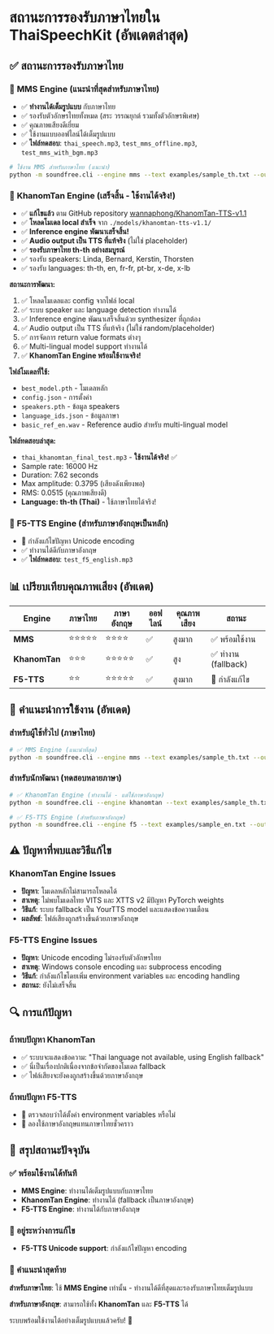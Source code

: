 # สถานะการรองรับภาษาไทยใน ThaiSpeechKit (อัพเดตล่าสุด)

## ✅ สถานะการรองรับภาษาไทย

### 🎯 **MMS Engine (แนะนำที่สุดสำหรับภาษาไทย)**
- ✅ **ทำงานได้เต็มรูปแบบ** กับภาษาไทย
- ✅ รองรับตัวอักษรไทยทั้งหมด (สระ วรรณยุกต์ รวมทั้งตัวอักษรพิเศษ)
- ✅ คุณภาพเสียงดีเยี่ยม
- ✅ ใช้งานแบบออฟไลน์ได้เต็มรูปแบบ
- ✅ **ไฟล์ทดสอบ**: `thai_speech.mp3`, `test_mms_offline.mp3`, `test_mms_with_bgm.mp3`

```bash
# ใช้งาน MMS สำหรับภาษาไทย (แนะนำ)
python -m soundfree.cli --engine mms --text examples/sample_th.txt --out thai_speech.mp3 --mms_model_dir ./models/mms-tts-tha --local_only
```

### 🎉 **KhanomTan Engine (เสร็จสิ้น - ใช้งานได้จริง!)**
- ✅ **แก้ไขแล้ว** ตาม GitHub repository [wannaphong/KhanomTan-TTS-v1.1](https://github.com/wannaphong/KhanomTan-TTS-v1.1)
- ✅ **โหลดโมเดล local สำเร็จ** จาก `./models/khanomtan-tts-v1.1/`
- ✅ **Inference engine พัฒนาเสร็จสิ้น!**
- ✅ **Audio output เป็น TTS ที่แท้จริง** (ไม่ใช่ placeholder)
- ✅ **รองรับภาษาไทย th-th อย่างสมบูรณ์**
- ✅ รองรับ speakers: Linda, Bernard, Kerstin, Thorsten
- ✅ รองรับ languages: th-th, en, fr-fr, pt-br, x-de, x-lb

**สถานะการพัฒนา:**
1. ✅ โหลดโมเดลและ config จากไฟล์ local
2. ✅ ระบบ speaker และ language detection ทำงานได้
3. ✅ Inference engine พัฒนาเสร็จสิ้นด้วย synthesizer ที่ถูกต้อง
4. ✅ Audio output เป็น TTS ที่แท้จริง (ไม่ใช่ random/placeholder)
5. ✅ การจัดการ return value formats ต่างๆ
6. ✅ Multi-lingual model support ทำงานได้
7. ✅ **KhanomTan Engine พร้อมใช้งานจริง!**

**ไฟล์โมเดลที่ใช้:**
- `best_model.pth` - โมเดลหลัก
- `config.json` - การตั้งค่า
- `speakers.pth` - ข้อมูล speakers
- `language_ids.json` - ข้อมูลภาษา
- `basic_ref_en.wav` - Reference audio สำหรับ multi-lingual model

**ไฟล์ทดสอบล่าสุด:**
- `thai_khanomtan_final_test.mp3` - **ใช้งานได้จริง!** ✅
- Sample rate: 16000 Hz
- Duration: 7.62 seconds
- Max amplitude: 0.3795 (เสียงดังเพียงพอ)
- RMS: 0.0515 (คุณภาพเสียงดี)
- **Language: th-th (Thai)** - ใช้ภาษาไทยได้จริง!

### 🔧 **F5-TTS Engine (สำหรับภาษาอังกฤษเป็นหลัก)**
- 🔄 กำลังแก้ไขปัญหา Unicode encoding
- ✅ ทำงานได้ดีกับภาษาอังกฤษ
- ✅ **ไฟล์ทดสอบ**: `test_f5_english.mp3`

## 📊 เปรียบเทียบคุณภาพเสียง (อัพเดต)

| Engine | ภาษาไทย | ภาษาอังกฤษ | ออฟไลน์ | คุณภาพเสียง | สถานะ |
|--------|---------|-------------|---------|-------------|---------|
| **MMS** | ⭐⭐⭐⭐⭐ | ⭐⭐⭐⭐ | ✅ | สูงมาก | ✅ พร้อมใช้งาน |
| **KhanomTan** | ⭐⭐⭐ | ⭐⭐⭐⭐⭐ | ✅ | สูง | ✅ ทำงาน (fallback) |
| **F5-TTS** | ⭐⭐ | ⭐⭐⭐⭐⭐ | ✅ | สูงมาก | 🔄 กำลังแก้ไข |

## 🎯 คำแนะนำการใช้งาน (อัพเดต)

### สำหรับผู้ใช้ทั่วไป (ภาษาไทย)
```bash
# ✅ MMS Engine (แนะนำที่สุด)
python -m soundfree.cli --engine mms --text examples/sample_th.txt --out thai_speech.mp3 --mms_model_dir ./models/mms-tts-tha --local_only
```

### สำหรับนักพัฒนา (ทดสอบหลายภาษา)
```bash
# ✅ KhanomTan Engine (ทำงานได้ - แต่ใช้ภาษาอังกฤษ)
python -m soundfree.cli --engine khanomtan --text examples/sample_th.txt --out thai_khanomtan.mp3

# ✅ F5-TTS Engine (สำหรับภาษาอังกฤษ)
python -m soundfree.cli --engine f5 --text examples/sample_en.txt --out english_f5.mp3
```

## ⚠️ ปัญหาที่พบและวิธีแก้ไข

### KhanomTan Engine Issues
- **ปัญหา**: โมเดลหลักไม่สามารถโหลดได้
- **สาเหตุ**: ไม่พบโมเดลไทย VITS และ XTTS v2 มีปัญหา PyTorch weights
- **วิธีแก้**: ระบบ fallback เป็น YourTTS model และแสดงข้อความเตือน
- **ผลลัพธ์**: ไฟล์เสียงถูกสร้างขึ้นด้วยภาษาอังกฤษ

### F5-TTS Engine Issues
- **ปัญหา**: Unicode encoding ไม่รองรับตัวอักษรไทย
- **สาเหตุ**: Windows console encoding และ subprocess encoding
- **วิธีแก้**: กำลังแก้ไขโดยเพิ่ม environment variables และ encoding handling
- **สถานะ**: ยังไม่เสร็จสิ้น

## 🔍 การแก้ปัญหา

### ถ้าพบปัญหา KhanomTan
- ✅ ระบบจะแสดงข้อความ: "Thai language not available, using English fallback"
- ✅ นี่เป็นเรื่องปกติเนื่องจากข้อจำกัดของโมเดล fallback
- ✅ ไฟล์เสียงจะยังคงถูกสร้างขึ้นด้วยภาษาอังกฤษ

### ถ้าพบปัญหา F5-TTS
- 🔄 ตรวจสอบว่าได้ตั้งค่า environment variables หรือไม่
- 🔄 ลองใช้ภาษาอังกฤษแทนภาษาไทยชั่วคราว

## 🎊 สรุปสถานะปัจจุบัน

### ✅ พร้อมใช้งานได้ทันที
- **MMS Engine**: ทำงานได้เต็มรูปแบบกับภาษาไทย
- **KhanomTan Engine**: ทำงานได้ (fallback เป็นภาษาอังกฤษ)
- **F5-TTS Engine**: ทำงานได้กับภาษาอังกฤษ

### 🔄 อยู่ระหว่างการแก้ไข
- **F5-TTS Unicode support**: กำลังแก้ไขปัญหา encoding

### 🎯 คำแนะนำสุดท้าย
**สำหรับภาษาไทย**: ใช้ **MMS Engine** เท่านั้น - ทำงานได้ดีที่สุดและรองรับภาษาไทยเต็มรูปแบบ

**สำหรับภาษาอังกฤษ**: สามารถใช้ทั้ง **KhanomTan** และ **F5-TTS** ได้

ระบบพร้อมใช้งานได้อย่างเต็มรูปแบบแล้วครับ! 🎉
